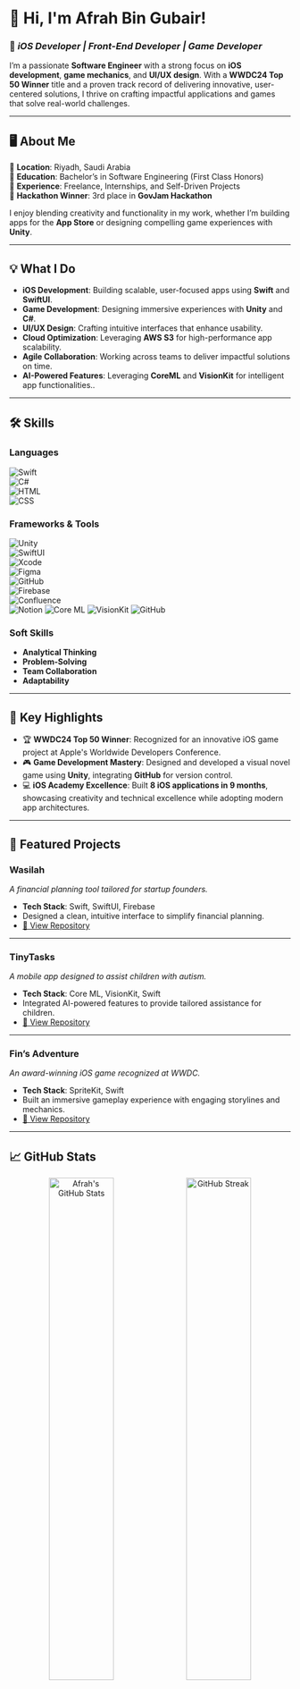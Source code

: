 # 👋 Hi, I'm Afrah Bin Gubair!  

### 🚀 *iOS Developer  | Front-End Developer | Game Developer*  
I’m a passionate **Software Engineer** with a strong focus on **iOS development**, **game mechanics**, and **UI/UX design**. With a **WWDC24 Top 50 Winner** title and a proven track record of delivering innovative, user-centered solutions, I thrive on crafting impactful applications and games that solve real-world challenges.

---

## 🖥️ **About Me**

🔹 **Location**: Riyadh, Saudi Arabia  
🔹 **Education**: Bachelor’s in Software Engineering (First Class Honors)  
🔹 **Experience**: Freelance, Internships, and Self-Driven Projects  
🔹 **Hackathon Winner**: 3rd place in **GovJam Hackathon**  

I enjoy blending creativity and functionality in my work, whether I’m building apps for the **App Store** or designing compelling game experiences with **Unity**.

---

## 💡 **What I Do**
- **iOS Development**: Building scalable, user-focused apps using **Swift** and **SwiftUI**.  
- **Game Development**: Designing immersive experiences with **Unity** and **C#**.  
- **UI/UX Design**: Crafting intuitive interfaces that enhance usability.  
- **Cloud Optimization**: Leveraging **AWS S3** for high-performance app scalability.  
- **Agile Collaboration**: Working across teams to deliver impactful solutions on time.
- **AI-Powered Features**: Leveraging **CoreML** and **VisionKit** for intelligent app functionalities..


---

## 🛠️ **Skills**

### **Languages**  
![Swift](https://img.shields.io/badge/Swift-orange?logo=swift&logoColor=white&style=flat-square)  
![C#](https://img.shields.io/badge/C%23-239120?logo=csharp&logoColor=white&style=flat-square)  
![HTML](https://img.shields.io/badge/HTML5-E34F26?logo=html5&logoColor=white&style=flat-square)  
![CSS](https://img.shields.io/badge/CSS3-1572B6?logo=css3&logoColor=white&style=flat-square)  

### **Frameworks & Tools**  
![Unity](https://img.shields.io/badge/Unity-000000?logo=unity&logoColor=white&style=flat-square)  
![SwiftUI](https://img.shields.io/badge/SwiftUI-blue?logo=swift&logoColor=white&style=flat-square)  
![Xcode](https://img.shields.io/badge/Xcode-147EFB?logo=xcode&logoColor=white&style=flat-square)  
![Figma](https://img.shields.io/badge/Figma-F24E1E?logo=figma&logoColor=white&style=flat-square)  
![GitHub](https://img.shields.io/badge/GitHub-181717?logo=github&logoColor=white&style=flat-square)  
![Firebase](https://img.shields.io/badge/Firebase-FFCA28?logo=firebase&logoColor=black&style=flat-square)  
![Confluence](https://img.shields.io/badge/Confluence-172B4D?logo=confluence&logoColor=white&style=flat-square)  
![Notion]([https://img.shields.io/badge/Confluence-172B4D?logo=confluence&logoColor=white&style=flat-square](https://img.shields.io/badge/Notion-000000?logo=notion&logoColor=white&style=flat-square))  
![Core ML]([https://img.shields.io/badge/Confluence-172B4D?logo=confluence&logoColor=white&style=flat-square](https://img.shields.io/badge/CoreML-007ACC?logo=apple&logoColor=white&style=flat-square))  
![VisionKit]([[https://img.shields.io/badge/Confluence-172B4D?logo=confluence&logoColor=white&style=flat-square](https://img.shields.io/badge/CoreML-007ACC?logo=apple&logoColor=white&style=flat-square)](https://img.shields.io/badge/VisionKit-0078D6?logo=apple&logoColor=white&style=flat-square))  
![GitHub]([[https://img.shields.io/badge/Confluence-172B4D?logo=confluence&logoColor=white&style=flat-square](https://img.shields.io/badge/CoreML-007ACC?logo=apple&logoColor=white&style=flat-square)](https://img.shields.io/badge/GitHub-181717?logo=github&logoColor=white&style=flat-square))  

### **Soft Skills**  
- **Analytical Thinking**  
- **Problem-Solving**  
- **Team Collaboration**  
- **Adaptability**  

---

## 🌟 **Key Highlights**

- 🏆 **WWDC24 Top 50 Winner**: Recognized for an innovative iOS game project at Apple's Worldwide Developers Conference.  
- 🎮 **Game Development Mastery**: Designed and developed a visual novel game using **Unity**, integrating **GitHub** for version control.  
- 💻 **iOS Academy Excellence**: Built **8 iOS applications in 9 months**, showcasing creativity and technical excellence while adopting modern app architectures.

---

## 📱 **Featured Projects**

### **Wasilah**  
_A financial planning tool tailored for startup founders._  
- **Tech Stack**: Swift, SwiftUI, Firebase  
- Designed a clean, intuitive interface to simplify financial planning.  
- [🔗 View Repository](#https://github.com/Afrah-saleh/Wasilaah)

---

### **TinyTasks**  
_A mobile app designed to assist children with autism._  
- **Tech Stack**: Core ML, VisionKit, Swift  
- Integrated AI-powered features to provide tailored assistance for children.  
- [🔗 View Repository](#https://github.com/Afrah-saleh/TinyTalks)

---

### **Fin’s Adventure**  
_An award-winning iOS game recognized at WWDC._  
- **Tech Stack**: SpriteKit, Swift  
- Built an immersive gameplay experience with engaging storylines and mechanics.  
- [🔗 View Repository](#https://github.com/Afrah-saleh/Fin-s-Adventure)

---

## 📈 **GitHub Stats**

<div align="center">
  <img src="https://github-readme-stats.vercel.app/api?username=Afrah-saleh&show_icons=true&theme=radical" alt="Afrah's GitHub Stats" width="48%">
  <img src="https://github-readme-streak-stats.herokuapp.com/?user=Afrah-saleh&theme=radical" alt="GitHub Streak" width="48%">
</div>

<div align="center">
  <img src="https://github-readme-stats.vercel.app/api/top-langs/?username=Afrah-saleh&layout=compact&theme=radical" alt="Top Languages" width="48%">
</div>

---

## 📫 **Let’s Connect!**

- **Email**: [afrah_jubair@hotmail.com](mailto:afrah_jubair@hotmail.com)  
- **LinkedIn**: [Afrah Bin Gubair](https://linkedin.com/in/afrah-bin-gubair)  
- **GitHub**: [Afrah-saleh](https://github.com/Afrah-saleh)  

---

## ✨ **Fun Fact**

When I’m not coding, I’m probably brainstorming new ideas for games or exploring emerging technologies to stay ahead in the tech world!

---

<p align="center">
  <strong>Let’s create something amazing together! 🚀</strong>
</p>
